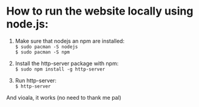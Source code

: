 # How to run the website locally using node.js:

1. Make sure that nodejs an npm are installed:\
`$ sudo pacman -S nodejs`\
`$ sudo pacman -S npm`

2. Install the http-server package with npm:\
`$ sudo npm install -g http-server`

3. Run http-server:\
`$ http-server`

And vioala, it works (no need to thank me pal)
